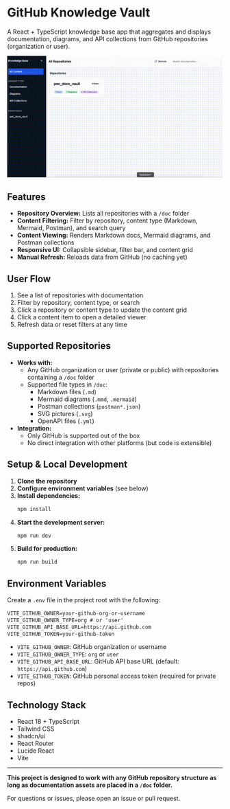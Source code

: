 # GitHub Knowledge Vault

A React + TypeScript knowledge base app that aggregates and displays documentation, diagrams, and API collections from GitHub repositories (organization or user).


![Demo of the app](./assets/demo.gif)

## Features

- **Repository Overview:** Lists all repositories with a `/doc` folder
- **Content Filtering:** Filter by repository, content type (Markdown, Mermaid, Postman), and search query
- **Content Viewing:** Renders Markdown docs, Mermaid diagrams, and Postman collections
- **Responsive UI:** Collapsible sidebar, filter bar, and content grid
- **Manual Refresh:** Reloads data from GitHub (no caching yet)

## User Flow

1. See a list of repositories with documentation
2. Filter by repository, content type, or search
3. Click a repository or content type to update the content grid
4. Click a content item to open a detailed viewer
5. Refresh data or reset filters at any time

## Supported Repositories

- **Works with:**
  - Any GitHub organization or user (private or public) with repositories containing a `/doc` folder
  - Supported file types in `/doc`:
    - Markdown files (`.md`)
    - Mermaid diagrams (`.mmd`, `.mermaid`)
    - Postman collections (`postman*.json`)
    - SVG pictures (`.svg`)
    - OpenAPI files (`.yml`)
- **Integration:**
  - Only GitHub is supported out of the box
  - No direct integration with other platforms (but code is extensible)

## Setup & Local Development

1. **Clone the repository**
2. **Configure environment variables** (see below)
3. **Install dependencies:**
   ```bash
   npm install
   ```
4. **Start the development server:**
   ```bash
   npm run dev
   ```
5. **Build for production:**
   ```bash
   npm run build
   ```

## Environment Variables

Create a `.env` file in the project root with the following:

```
VITE_GITHUB_OWNER=your-github-org-or-username
VITE_GITHUB_OWNER_TYPE=org # or 'user'
VITE_GITHUB_API_BASE_URL=https://api.github.com
VITE_GITHUB_TOKEN=your-github-token
```

- `VITE_GITHUB_OWNER`: GitHub organization or username
- `VITE_GITHUB_OWNER_TYPE`: `org` or `user`
- `VITE_GITHUB_API_BASE_URL`: GitHub API base URL (default: `https://api.github.com`)
- `VITE_GITHUB_TOKEN`: GitHub personal access token (required for private repos)

## Technology Stack

- React 18 + TypeScript
- Tailwind CSS
- shadcn/ui
- React Router
- Lucide React
- Vite

---

**This project is designed to work with any GitHub repository structure as long as documentation assets are placed in a `/doc` folder.**

For questions or issues, please open an issue or pull request.

